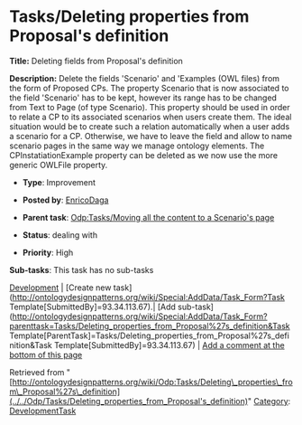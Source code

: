 #  Tasks/Deleting properties from Proposal's definition


__Title:__ Deleting fields from Proposal's definition


__Description:__ Delete the fields 'Scenario' and 'Examples (OWL files) from the form of Proposed CPs. The property Scenario that is now associated to the field 'Scenario' has to be kept, however its range has to be changed from Text to Page (of type Scenario).
This property should be used in order to relate a CP to its associated scenarios when users create them. The ideal situation would be to create such a relation automatically when a user adds a scenario for a CP. Otherwise, we have to leave the field and allow to name scenario pages in the same way we manage ontology elements. 
The CPInstatiationExample property can be deleted as we now use the more generic OWLFile property. 


  





* __Type__: Improvement
* __Posted by__: [EnricoDaga](../../User/EnricoDaga "User:EnricoDaga")
* __Parent task__: [Odp:Tasks/Moving all the content to a Scenario's page](../../Odp/Tasks/Moving_all_the_content_to_a_Scenario's_page "Odp:Tasks/Moving all the content to a Scenario's page")
* __Status__: dealing with


* __Priority__: High




__Sub-tasks__:
This task has no sub-tasks




[Development](../../Odp/Development "Odp:Development") | [Create new task](http://ontologydesignpatterns.org/wiki/Special:AddData/Task_Form?Task Template[SubmittedBy]=93.34.113.67).| [Add sub-task](http://ontologydesignpatterns.org/wiki/Special:AddData/Task_Form?parenttask=Tasks/Deleting_properties_from_Proposal%27s_definition&Task Template[ParentTask]=Tasks/Deleting_properties_from_Proposal%27s_definition&Task Template[SubmittedBy]=93.34.113.67) | [Add a comment at the bottom of this page](../index.php@title=Odp%253AAdd_comment&target=Odp%253ATasks%252F../../Odp/Tasks/Deleting_properties_from_Proposal's_definition#New_comment "http://ontologydesignpatterns.org/wiki/index.php?title=Odp:Add_comment&target=Odp:Tasks/Deleting_properties_from_Proposal%27s_definition#New_comment")


Retrieved from "[http://ontologydesignpatterns.org/wiki/Odp:Tasks/Deleting\_properties\_from\_Proposal%27s\_definition](../../Odp/Tasks/Deleting_properties_from_Proposal's_definition)"
 [Category](http://ontologydesignpatterns.org/wiki/Special:Categories "Special:Categories"): [DevelopmentTask](../../Category/DevelopmentTask "Category:DevelopmentTask")